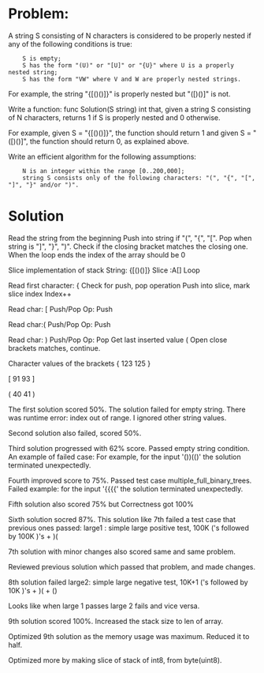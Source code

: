 
# Problem:


A string S consisting of N characters is considered to be properly nested if any of the following conditions is true:

        S is empty;
        S has the form "(U)" or "[U]" or "{U}" where U is a properly nested string;
        S has the form "VW" where V and W are properly nested strings.

For example, the string "{[()()]}" is properly nested but "([)()]" is not.

Write a function: func Solution(S string) int
that, given a string S consisting of N characters, returns 1 if S is properly nested and 0 otherwise.

For example, given S = "{[()()]}", the function should return 1 and given S = "([)()]", the function should return 0, as explained above.

Write an efficient algorithm for the following assumptions:

        N is an integer within the range [0..200,000];
        string S consists only of the following characters: "(", "{", "[", "]", "}" and/or ")".

# Solution
Read the string from the beginning
Push into string if "(", "{", "[".
Pop when string is "]", "}", ")". 
Check if the closing bracket matches the closing one.
When the loop ends the index of the array should be 0

Slice implementation of stack
String: {[()()]}
Slice :A[]
Loop

Read first character: {
Check for push, pop operation
Push into slice, mark slice index
Index++

Read char: [ 
Push/Pop Op: Push

Read char:( 
Push/Pop Op: Push


Read char: ) 
Push/Pop Op: Pop
Get last inserted value (
Open close brackets matches, continue.



Character values of the brackets
{ 123 125 }

[ 91 93 ]

( 40 41 )


The first solution scored 50%.
The solution failed for empty string.
There was runtime error: index out of range.
I ignored other string values.


Second solution also failed, scored 50%.

Third solution progressed with 62% score.
Passed empty string condition.
An example of failed case:
For example, for the input '())(()' the solution terminated unexpectedly. 

Fourth improved score to 75%.
Passed test  case multiple_full_binary_trees.
Failed example: for the input '{{{{' the solution terminated unexpectedly.

Fifth solution also scored 75% but Correctness got 100%

Sixth solution socred 87%. This solution like 7th failed 
a test case that previous ones passed:
large1 : simple large positive test, 100K ('s followed by 100K )'s + )(


7th solution with minor changes also scored same and same problem.

Reviewed previous solution which passed that problem, and made changes.

8th solution failed 
large2: simple large negative test, 10K+1 ('s followed by 10K )'s + )( + ()

Looks like when large 1 passes large 2 fails and vice versa.


9th solution scored 100%. Increased the stack size to len of array.

Optimized 9th solution as the memory usage was maximum. Reduced it to half.

Optimized more by making slice of stack of int8, from byte(uint8).

